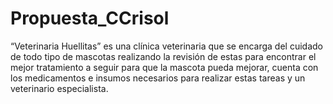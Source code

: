 # Propuesta_CCrisol
“Veterinaria Huellitas” es una clínica veterinaria que se encarga del cuidado de todo tipo de mascotas realizando la revisión de estas para encontrar el mejor tratamiento a seguir para que la mascota pueda mejorar, cuenta con los medicamentos e insumos necesarios para realizar estas tareas y un veterinario especialista.
